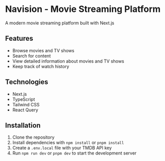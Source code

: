 # Navision - Movie Streaming Platform

A modern movie streaming platform built with Next.js

## Features

- Browse movies and TV shows
- Search for content
- View detailed information about movies and TV shows
- Keep track of watch history

## Technologies

- Next.js
- TypeScript
- Tailwind CSS
- React Query

## Installation

1. Clone the repository
2. Install dependencies with `npm install` or `pnpm install`
3. Create a `.env.local` file with your TMDB API key
4. Run `npm run dev` or `pnpm dev` to start the development server
